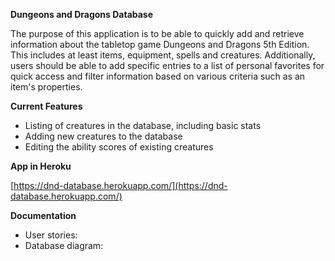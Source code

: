 **Dungeons and Dragons Database**

The purpose of this application is to be able to quickly add and retrieve information about the tabletop game Dungeons and Dragons 5th Edition. This includes at least items, equipment, spells and creatures. Additionally, users should be able to add specific entries to a list of personal favorites for quick access and filter information based on various criteria such as an item's properties.

**Current Features**

* Listing of creatures in the database, including basic stats
* Adding new creatures to the database
* Editing the ability scores of existing creatures

**App in Heroku**

[https://dnd-database.herokuapp.com/](https://dnd-database.herokuapp.com/)

**Documentation**

* User stories:
* Database diagram:
